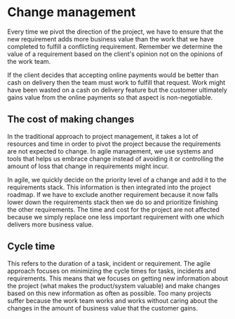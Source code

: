 # Change management
Every time we pivot the direction of the project, we have to ensure that the new requirement adds more business value than the work that we have completed to fulfill a conflicting requirement. Remember we determine the value of a requirement based on the client's opinion not on the opinions of the work team.

If the client decides that accepting online payments would be better than cash on delivery then the team must work to fulfill that request. Work might have been wasted on a cash on delivery feature but the customer ultimately gains value from the online payments so that aspect is non-negotiable.

## The cost of making changes
In the traditional approach to project management, it takes a lot of resources and time in order to pivot the project because the requirements are not expected to change. In agile management, we use systems and tools that helps us embrace change instead of avoiding it or controlling the amount of loss that change in requirements might incur.

In agile, we quickly decide on the priority level of a change and add it to the requirements stack. This information is then integrated into the project roadmap. If we have to exclude another requirement because it now falls lower down the requirements stack then we do so and prioritize finishing the other requirements. The time and cost for the project are not affected because we simply replace one less important requirement with one which delivers more business value.

## Cycle time
This refers to the duration of a task, incident or requirement. The agile approach focuses on minimizing the cycle times for tasks, incidents and requirements. This means that we focuses on getting new information about the project (what makes the product/system valuable) and make changes based on this new information as often as possible. Too many projects suffer because the work team works and works without caring about the changes in the amount of business value that the customer gains.
